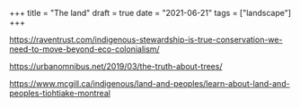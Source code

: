 +++
title = "The land"
draft = true
date = "2021-06-21"
tags = ["landscape"]
+++

https://raventrust.com/indigenous-stewardship-is-true-conservation-we-need-to-move-beyond-eco-colonialism/

https://urbanomnibus.net/2019/03/the-truth-about-trees/

https://www.mcgill.ca/indigenous/land-and-peoples/learn-about-land-and-peoples-tiohtiake-montreal
